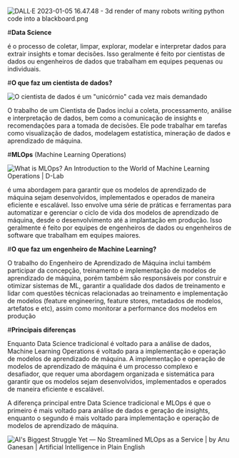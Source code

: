 


![DALL·E 2023-01-05 16.47.48 - 3d render of many robots writing python code into a blackboard.png](/.attachments/DALL·E%202023-01-05%2016.47.48%20-%203d%20render%20of%20many%20robots%20writing%20python%20code%20into%20a%20blackboard-189f8caa-c9a1-4d75-92e9-b952a616fd1d.png)


#**Data Science** 

 é o processo de coletar, limpar, explorar, modelar e interpretar dados para extrair insights e tomar decisões. Isso geralmente é feito por cientistas de dados ou engenheiros de dados que trabalham em equipes pequenas ou individuais.

#**O que faz um cientista de dados?**


<IMG  src="https://www.insper.edu.br/wp-content/uploads/2021/12/Data-science-2.jpg"  alt="O cientista de dados é um &quot;unicórnio&quot; cada vez mais demandado"/>

O trabalho de um Cientista de Dados inclui a coleta, processamento, análise e interpretação de dados, bem como a comunicação de insights e recomendações para a tomada de decisões. Ele pode trabalhar em tarefas como visualização de dados, modelagem estatística, mineração de dados e aprendizado de máquina.





#**MLOps** (Machine Learning Operations)

<IMG  src="https://dlab.berkeley.edu/sites/default/files/styles/panopoly_image_original/public/mlops-2022-05-10.png?itok=s2hxCX4P&amp;timestamp=1652227637"  alt="What is MLOps? An Introduction to the World of Machine Learning Operations  | D-Lab"/>

é uma abordagem para garantir que os modelos de aprendizado de máquina sejam desenvolvidos, implementados e operados de maneira eficiente e escalável. Isso envolve uma série de práticas e ferramentas para automatizar e gerenciar o ciclo de vida dos modelos de aprendizado de máquina, desde o desenvolvimento até a implantação em produção. Isso geralmente é feito por equipes de engenheiros de dados ou engenheiros de software que trabalham em equipes maiores.

#**O que faz um engenheiro de Machine Learning?**

O trabalho do Engenheiro de Aprendizado de Máquina inclui também participar  da concepção, treinamento e implementação de modelos de aprendizado de máquina, porém também são responsáveis por construir e otimizar sistemas de ML, garantir a qualidade dos dados de treinamento e lidar com questões técnicas relacionadas ao treinamento e implementação de modelos (feature engineering, feature stores, metadados de modelos, artefatos e etc), assim como monitorar a performance dos modelos em produção



#**Principais diferenças**

Enquanto Data Science tradicional é voltado para a análise de dados, Machine Learning Operations é voltado para a implementação e operação de modelos de aprendizado de máquina. A implementação e operação de modelos de aprendizado de máquina é um processo complexo e desafiador, que requer uma abordagem organizada e sistemática para garantir que os modelos sejam desenvolvidos, implementados e operados de maneira eficiente e escalável.

A diferença principal entre Data Science tradicional e MLOps é que o primeiro é mais voltado para análise de dados e geração de insights, enquanto o segundo é mais voltado para implementação e operação de modelos de aprendizado de máquina.

<IMG  src="https://miro.medium.com/max/1024/0*DMSY_Od9MvuJpkjO.png"  alt="AI&#39;s Biggest Struggle Yet — No Streamlined MLOps as a Service | by Anu  Ganesan | Artificial Intelligence in Plain English"/>